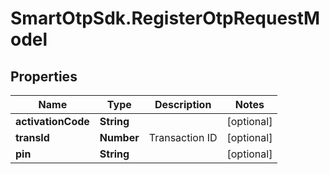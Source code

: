 # SmartOtpSdk.RegisterOtpRequestModel

## Properties
Name | Type | Description | Notes
------------ | ------------- | ------------- | -------------
**activationCode** | **String** |  | [optional] 
**transId** | **Number** | Transaction ID | [optional] 
**pin** | **String** |  | [optional] 


